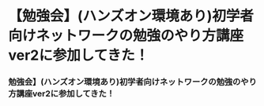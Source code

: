 # 【勉強会】(ハンズオン環境あり)初学者向けネットワークの勉強のやり方講座ver2に参加してきた！
### 勉強会】(ハンズオン環境あり)初学者向けネットワークの勉強のやり方講座ver2に参加してきた！
